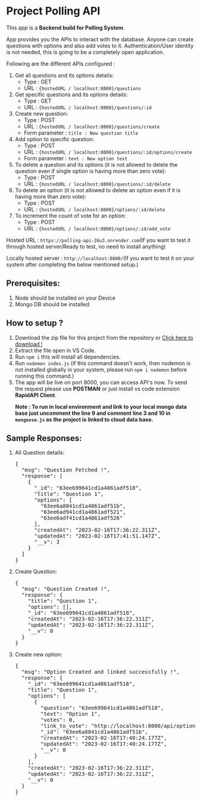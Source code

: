 # Project Polling API

<p>This app is a <strong>Backend build for Polling System</strong>. </p>
<p>App provides you the APIs to interact with the database. Anyone can create questions with options and also add votes to it. Authentication/User identity is not needed, this is going to be a completely open application.</p>

<p>Following are the different APIs configured :</p>

<ol>
<li>Get all questions and its options details:
  <ul>
  <li>Type : GET</li>
  <li>URL : <code>{hostedURL / localhost:8000}/questions</code></li>
  </ul>
</li>
<li>Get specific questions and its options details:
  <ul>
  <li>Type : GET</li>
  <li>URL : <code>{hostedURL / localhost:8000}/questions/:id</code></li>
  </ul>
</li>
<li>Create new question:
  <ul>
  <li>Type : POST</li>
  <li>URL : <code>{hostedURL / localhost:8000}/questions/create</code></li>
  <li>Form parameter : <code>title : New question title</code></li>
  </ul>
</li>
<li>Add option to specific question:
  <ul>
  <li>Type : POST</li>
  <li>URL : <code>{hostedURL / localhost:8000}/questions/:id/options/create</code></li>
  <li>Form parameter : <code>text : New option text</code></li>
  </ul>
</li>
<li>To delete a question and its options (it is not allowed to delete the question even if single option is having more than zero vote):
  <ul>
  <li>Type : POST</li>
  <li>URL : <code>{hostedURL / localhost:8000}/questions/:id/delete</code></li>
  </ul>
</li>
<li>To delete an option (it is not allowed to delete an option even if it is having more than zero vote):
  <ul>
  <li>Type : POST</li>
  <li>URL : <code>{hostedURL / localhost:8000}/options/:id/delete</code></li>
  </ul>
</li>
<li>To increment the count of vote for an option:
  <ul>
  <li>Type : POST</li>
  <li>URL : <code>{hostedURL / localhost:8000}/options/:id/add_vote</code></li>
  </ul>
</li>

</ol>

<p>Hosted URL : <code>https://polling-api-26u3.onrender.com</code>(If you want to test it through hosted server/Ready to test, no need to install anything)</p>
<p>Locally hosted server : <code>http://localhost:8000/</code>(If you want to test it on your system after completing the below mentioned setup.)</p>

<h2>Prerequisites:</h2>
  <ol>
    <li>Node should be installed on your Device</li>
    <li>Mongo DB should be installed</li>
  </ol>
 
<h2>How to setup ?</h2>
  <ol>
    <li>Download the zip file for this project from the repository or <a href="https://github.com/9Yogesh9/Csv-Parser/archive/refs/heads/main.zip">Click here to download !</a></li>
    <li>Extract the file open in VS Code.</li>
    <li>Run <code>npm i</code> this will install all dependencies.</li>
    <li>Run <code>nodemon index.js</code> (if this command doesn't work, then nodemon is not installed globally in your system, please run <code>npm i nodemon</code> before running this command.)</li>
    <li>The app will be live on port 8000, you can access API's now. To send the request please use <strong>POSTMAN</strong> or just install vs code extension <strong>RapidAPI Client</strong>.</li>
    <p><strong>Note : To run in local environment and link to your local mongo data base just uncomment the line 9 and comment line 3 and 10 in <code>mongoose.js</code> as the project is linked to cloud data base.</strong></p>
  </ol>
  
<h2>Sample Responses:</h2>
<ol>

<li>All Question details:
<pre>
{
  "msg": "Question Fetched !",
  "response": [
    {
      "_id": "63ee699641cd1a4861adf518",
      "title": "Question 1",
      "options": [
        "63ee6a8841cd1a4861adf51b",
        "63ee6ad941cd1a4861adf521",
        "63ee6adf41cd1a4861adf526"
      ],
      "createdAt": "2023-02-16T17:36:22.311Z",
      "updatedAt": "2023-02-16T17:41:51.147Z",
      "__v": 3
    }
  ]
}
</pre>
</li>

<li>Create Question:
<pre>{
  "msg": "Question Created !",
  "response": {
    "title": "Question 1",
    "options": [],
    "_id": "63ee699641cd1a4861adf518",
    "createdAt": "2023-02-16T17:36:22.311Z",
    "updatedAt": "2023-02-16T17:36:22.311Z",
    "__v": 0
  }
}</pre>
</li>

<li>Create new option:
<pre>
{
  "msg": "Option Created and linked successfully !",
  "response": {
    "_id": "63ee699641cd1a4861adf518",
    "title": "Question 1",
    "options": [
      {
        "question": "63ee699641cd1a4861adf518",
        "text": "Option 1",
        "votes": 0,
        "link_to_vote": "http://localhost:8000/api/options/63ee6a8841cd1a4861adf51b/add_vote",
        "_id": "63ee6a8841cd1a4861adf51b",
        "createdAt": "2023-02-16T17:40:24.177Z",
        "updatedAt": "2023-02-16T17:40:24.177Z",
        "__v": 0
      }
    ],
    "createdAt": "2023-02-16T17:36:22.311Z",
    "updatedAt": "2023-02-16T17:36:22.311Z",
    "__v": 0
  }
}
</pre>
</li>

</ol>

